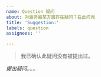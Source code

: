 ```yaml
---
name: Question 疑问
about: 对服务器某方面存在疑问？在此问询
title: 'Suggestion:'
labels: question
assignees: ''

---
```


> 我已确认此疑问没有被提出过。

*提出疑问……*
